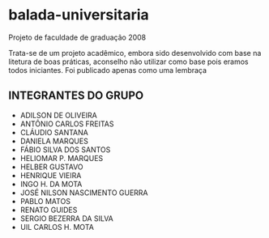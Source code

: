 # balada-universitaria

Projeto de faculdade de graduação 2008

Trata-se de um projeto acadêmico, embora sido desenvolvido com base na litetura de boas práticas, aconselho não utilizar como base pois eramos todos iniciantes.
Foi publicado apenas como uma lembraça

## INTEGRANTES DO GRUPO

* ADILSON DE OLIVEIRA
* ANTÔNIO CARLOS FREITAS
* CLÁUDIO SANTANA
* DANIELA MARQUES
* FÁBIO SILVA DOS SANTOS
* HELIOMAR P. MARQUES
* HELBER GUSTAVO
* HENRIQUE VIEIRA
* INGO H. DA MOTA
* JOSÉ NILSON NASCIMENTO GUERRA
* PABLO MATOS
* RENATO GUIDES
* SERGIO BEZERRA DA SILVA
* UIL CARLOS H. MOTA
